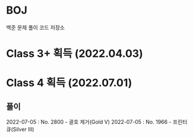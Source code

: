 # BOJ
백준 문제 풀이 코드 저장소

# Class 3+ 획득 (2022.04.03)

# Class 4 획득 (2022.07.01)

## 풀이

2022-07-05 : No. 2800 - 괄호 제거(Gold V)
2022-07-05 : No. 1966 - 프린터 큐(Silver III)
